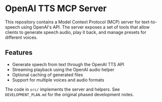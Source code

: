 # OpenAI TTS MCP Server

This repository contains a Model Context Protocol (MCP) server for text-to-speech
using OpenAI's API. The server exposes a set of tools that allow clients to
generate speech audio, play it back, and manage presets for different voices.

## Features

- Generate speech from text through the OpenAI TTS API
- Streaming playback using the OpenAI audio helper
- Optional caching of generated files
- Support for multiple voices and audio formats

The code in `src/` implements the server and helpers. See
`DEVELOPMENT_PLAN.md` for the original phased development notes.
